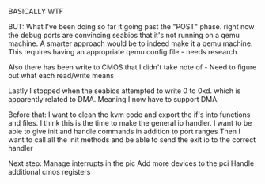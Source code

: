 BASICALLY WTF

BUT:
What I've been doing so far it going past the "POST" phase. right now the debug ports are convincing seabios
that it's not running on a qemu machine. A smarter approach would be to indeed make it a qemu machine.
This requires having an appropriate qemu config file - needs research.

Also there has been write to CMOS that I didn't take note of - Need to figure out what each read/write means

Lastly I stopped when the seabios attempted to write 0 to 0xd. which is apparently related to DMA.
Meaning I now have to support DMA.

Before that:
I want to clean the kvm code and export the if's into functions and files.
I think this is the time to make the general io handler. I want to be able to give init and handle commands in addition to port ranges
Then I want to call all the init methods and be able to send the exit io to the correct handler

Next step:
Manage interrupts in the pic
Add more devices to the pci
Handle additional cmos registers